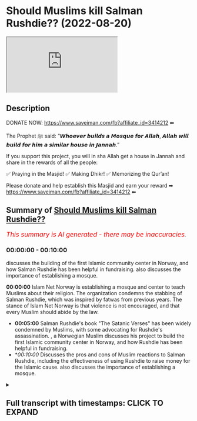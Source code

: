 # Should Muslims kill Salman Rushdie?? (2022-08-20)

<iframe loading='lazy' src='https://www.youtube.com/embed/2z1J6ydYTYw'></iframe>

## Description

DONATE NOW: https://www.saveiman.com/fb?affiliate_id=3414212 ⬅

The Prophet ﷺ said: “𝙒𝙝𝙤𝙚𝙫𝙚𝙧 𝙗𝙪𝙞𝙡𝙙𝙨 𝙖 𝙈𝙤𝙨𝙦𝙪𝙚 𝙛𝙤𝙧 𝘼𝙡𝙡𝙖𝙝, 𝘼𝙡𝙡𝙖𝙝 𝙬𝙞𝙡𝙡 𝙗𝙪𝙞𝙡𝙙 𝙛𝙤𝙧 𝙝𝙞𝙢 𝙖 𝙨𝙞𝙢𝙞𝙡𝙖𝙧 𝙝𝙤𝙪𝙨𝙚 𝙞𝙣 𝙅𝙖𝙣𝙣𝙖𝙝.”

If you support this project, you will in sha Allah get a house in Jannah and share in the rewards of all the people:

✅ Praying in the Masjid!
✅ Making Dhikr!
✅ Memorizing the Qur’an!

Please donate and help establish this Masjid and earn your reward ➡ https://www.saveiman.com/fb?affiliate_id=3414212 ⬅

## Summary of [Should Muslims kill Salman Rushdie??](https://www.youtube.com/watch?v=2z1J6ydYTYw)


*<span style="color:red; font-size:125%">This summary is AI generated - there may be inaccuracies</span>. [](/)*

### <a onclick="modifyYTiframeseektime('0')">00:00:00</a> - <a onclick="modifyYTiframeseektime('600')">00:10:00</a>

discusses the building of the first Islamic community center in Norway, and how Salman Rushdie has been helpful in fundraising.  also discusses the importance of establishing a mosque.

**<a onclick="modifyYTiframeseektime('0')">00:00:00</a>** Islam Net Norway is establishing a mosque and center to teach Muslims about their religion. The organization condemns the stabbing of Salman Rushdie, which was inspired by fatwas from previous years. The stance of Islam Net Norway is that violence is not encouraged, and that every Muslim should abide by the law.
* **<a onclick="modifyYTiframeseektime('300')">00:05:00</a>** Salman Rushdie's book "The Satanic Verses" has been widely condemned by Muslims, with some advocating for Rushdie's assassination. , a Norwegian Muslim discusses his project to build the first Islamic community center in Norway, and how Rushdie has been helpful in fundraising.
* **<a onclick="modifyYTiframeseektime('600')">00:10:00</a>* Discusses the pros and cons of Muslim reactions to Salman Rushdie, including the effectiveness of using Rushdie to raise money for the Islamic cause.  also discusses the importance of establishing a mosque.

<details><summary><h2>Full transcript with timestamps: CLICK TO EXPAND</h2></summary>

<a onclick="modifyYTiframeseektime('0')">0:00:00</a> your brothers and sisters in islam net  
<a onclick="modifyYTiframeseektime('2')">0:00:02</a> from norway are establishing a masjid a  
<a onclick="modifyYTiframeseektime('5')">0:00:05</a> dawa center  
<a onclick="modifyYTiframeseektime('6')">0:00:06</a> this center this masjid this educational  
<a onclick="modifyYTiframeseektime('9')">0:00:09</a> institution will act like a beacon of  
<a onclick="modifyYTiframeseektime('12')">0:00:12</a> light calling the muslims in norway back  
<a onclick="modifyYTiframeseektime('15')">0:00:15</a> to the essence of islam so give  
<a onclick="modifyYTiframeseektime('17')">0:00:17</a> generously and allah azzawajal will give  
<a onclick="modifyYTiframeseektime('19')">0:00:19</a> you even more  
<a onclick="modifyYTiframeseektime('22')">0:00:22</a> assalamu alaikum  
<a onclick="modifyYTiframeseektime('24')">0:00:24</a> how are you guys doing  
<a onclick="modifyYTiframeseektime('26')">0:00:26</a> i'm joined with fahad from islam net you  
<a onclick="modifyYTiframeseektime('30')">0:00:30</a> may be familiar with some of the  
<a onclick="modifyYTiframeseektime('31')">0:00:31</a> advertisements that we've been doing for  
<a onclick="modifyYTiframeseektime('33')">0:00:33</a> islam net  
<a onclick="modifyYTiframeseektime('34')">0:00:34</a> trying to raise money for  
<a onclick="modifyYTiframeseektime('37')">0:00:37</a> the dawa center which we'll maybe talk  
<a onclick="modifyYTiframeseektime('38')">0:00:38</a> about a little bit later on in norway  
<a onclick="modifyYTiframeseektime('41')">0:00:41</a> it's one of its kind it's a very  
<a onclick="modifyYTiframeseektime('43')">0:00:43</a> important establishment which master  
<a onclick="modifyYTiframeseektime('45')">0:00:45</a> muslims need to contribute to  
<a onclick="modifyYTiframeseektime('47')">0:00:47</a> but today we want to get started maybe  
<a onclick="modifyYTiframeseektime('50')">0:00:50</a> with  
<a onclick="modifyYTiframeseektime('51')">0:00:51</a> the recent events that took place  
<a onclick="modifyYTiframeseektime('54')">0:00:54</a> with the stabbing of salman rushdie  
<a onclick="modifyYTiframeseektime('57')">0:00:57</a> now as a leader of an organization  
<a onclick="modifyYTiframeseektime('60')">0:01:00</a> fahad  
<a onclick="modifyYTiframeseektime('61')">0:01:01</a> and as a muslim of course  
<a onclick="modifyYTiframeseektime('63')">0:01:03</a> do you condemn this action that was  
<a onclick="modifyYTiframeseektime('65')">0:01:05</a> being inspired by the fatwas of 19  
<a onclick="modifyYTiframeseektime('68')">0:01:08</a> whenever it was in 79 whenever the hell  
<a onclick="modifyYTiframeseektime('71')">0:01:11</a> it was  
<a onclick="modifyYTiframeseektime('72')">0:01:12</a> 1999  
<a onclick="modifyYTiframeseektime('76')">0:01:16</a> do you condemn that  
<a onclick="modifyYTiframeseektime('77')">0:01:17</a> our stance on this matter is clear and  
<a onclick="modifyYTiframeseektime('79')">0:01:19</a> it's always been clear that we are not  
<a onclick="modifyYTiframeseektime('82')">0:01:22</a> encouraging violence we do not encourage  
<a onclick="modifyYTiframeseektime('84')">0:01:24</a> anyone to act in this way we believe  
<a onclick="modifyYTiframeseektime('87')">0:01:27</a> that every muslim should abide by the  
<a onclick="modifyYTiframeseektime('89')">0:01:29</a> laws and do whatever they can according  
<a onclick="modifyYTiframeseektime('92')">0:01:32</a> to the prophet if you care if you see a  
<a onclick="modifyYTiframeseektime('94')">0:01:34</a> moon you change it with your hand and if  
<a onclick="modifyYTiframeseektime('96')">0:01:36</a> you can't then you change it with your  
<a onclick="modifyYTiframeseektime('98')">0:01:38</a> mouth so  
<a onclick="modifyYTiframeseektime('99')">0:01:39</a> obviously  
<a onclick="modifyYTiframeseektime('100')">0:01:40</a> our role here as muslims in the west  
<a onclick="modifyYTiframeseektime('102')">0:01:42</a> would be to change  
<a onclick="modifyYTiframeseektime('104')">0:01:44</a> or speak out against these vile  
<a onclick="modifyYTiframeseektime('107')">0:01:47</a> insults that this individual has come  
<a onclick="modifyYTiframeseektime('109')">0:01:49</a> with against the prophet saws against  
<a onclick="modifyYTiframeseektime('111')">0:01:51</a> the wives of the prophet  
<a onclick="modifyYTiframeseektime('115')">0:01:55</a> it's right to mention that you know  
<a onclick="modifyYTiframeseektime('119')">0:01:59</a> first of all i think there's a lot of  
<a onclick="modifyYTiframeseektime('120')">0:02:00</a> kind of cutting and pasting going on  
<a onclick="modifyYTiframeseektime('122')">0:02:02</a> there's a lot of going into history and  
<a onclick="modifyYTiframeseektime('124')">0:02:04</a> classical books of jurisprudence islamic  
<a onclick="modifyYTiframeseektime('126')">0:02:06</a> jurisprudence  
<a onclick="modifyYTiframeseektime('127')">0:02:07</a> where you know certain fat words have  
<a onclick="modifyYTiframeseektime('129')">0:02:09</a> been given maybe a thousand years ago  
<a onclick="modifyYTiframeseektime('131')">0:02:11</a> um about the blasphemy laws and so on  
<a onclick="modifyYTiframeseektime('133')">0:02:13</a> which by the way are a matter of  
<a onclick="modifyYTiframeseektime('135')">0:02:15</a> difference of opinion this is something  
<a onclick="modifyYTiframeseektime('137')">0:02:17</a> which  
<a onclick="modifyYTiframeseektime('138')">0:02:18</a> mentions quite clearly  
<a onclick="modifyYTiframeseektime('140')">0:02:20</a> of uh  
<a onclick="modifyYTiframeseektime('142')">0:02:22</a> there's a very famous  
<a onclick="modifyYTiframeseektime('143')">0:02:23</a> uh hadith of the prophet muhammad where  
<a onclick="modifyYTiframeseektime('146')">0:02:26</a> in bahadis mentioned that he's walking  
<a onclick="modifyYTiframeseektime('148')">0:02:28</a> with his wife and some jews came to him  
<a onclick="modifyYTiframeseektime('150')">0:02:30</a> the hostile individuals they were who  
<a onclick="modifyYTiframeseektime('153')">0:02:33</a> said to him assalamu alaikum  
<a onclick="modifyYTiframeseektime('155')">0:02:35</a> death be upon you  
<a onclick="modifyYTiframeseektime('156')">0:02:36</a> and he was wonder and then responded his  
<a onclick="modifyYTiframeseektime('159')">0:02:39</a> wife responded in a very  
<a onclick="modifyYTiframeseektime('160')">0:02:40</a> elaborative way and then he stopped at  
<a onclick="modifyYTiframeseektime('163')">0:02:43</a> the prophet muhammad we said that  
<a onclick="modifyYTiframeseektime('165')">0:02:45</a> you know just  
<a onclick="modifyYTiframeseektime('166')">0:02:46</a> just say walaikum you know just saying  
<a onclick="modifyYTiframeseektime('168')">0:02:48</a> upon you  
<a onclick="modifyYTiframeseektime('169')">0:02:49</a> and then he he went into a discussion  
<a onclick="modifyYTiframeseektime('171')">0:02:51</a> about an ethical discussion he said that  
<a onclick="modifyYTiframeseektime('179')">0:02:59</a> that there was nothing there was not  
<a onclick="modifyYTiframeseektime('180')">0:03:00</a> goodness in anything in fact it was  
<a onclick="modifyYTiframeseektime('182')">0:03:02</a> removed  
<a onclick="modifyYTiframeseektime('183')">0:03:03</a> of course that that would uh  
<a onclick="modifyYTiframeseektime('186')">0:03:06</a> that if it was in it if kindness and  
<a onclick="modifyYTiframeseektime('188')">0:03:08</a> gentleness was in that thing  
<a onclick="modifyYTiframeseektime('190')">0:03:10</a> that it would beautify and if it was  
<a onclick="modifyYTiframeseektime('191')">0:03:11</a> removed from it it would make it ugly  
<a onclick="modifyYTiframeseektime('193')">0:03:13</a> and a very  
<a onclick="modifyYTiframeseektime('195')">0:03:15</a> similar hadith of the prophet muhammed  
<a onclick="modifyYTiframeseektime('198')">0:03:18</a> some individuals  
<a onclick="modifyYTiframeseektime('199')">0:03:19</a> from quraish the pagan arabs at the time  
<a onclick="modifyYTiframeseektime('201')">0:03:21</a> were attacking the prophet calling him  
<a onclick="modifyYTiframeseektime('202')">0:03:22</a> within them calling him the dispraised  
<a onclick="modifyYTiframeseektime('204')">0:03:24</a> one  
<a onclick="modifyYTiframeseektime('205')">0:03:25</a> and he responded by um  
<a onclick="modifyYTiframeseektime('208')">0:03:28</a> by saying that  
<a onclick="modifyYTiframeseektime('209')">0:03:29</a> uh  
<a onclick="modifyYTiframeseektime('216')">0:03:36</a> they are attacking this individual  
<a onclick="modifyYTiframeseektime('218')">0:03:38</a> called them they dispraised one and i'm  
<a onclick="modifyYTiframeseektime('219')">0:03:39</a> muhammad i'm the praised one  
<a onclick="modifyYTiframeseektime('222')">0:03:42</a> they so in other words there is some  
<a onclick="modifyYTiframeseektime('225')">0:03:45</a> legitimacy in in saying that when the  
<a onclick="modifyYTiframeseektime('227')">0:03:47</a> prophet  
<a onclick="modifyYTiframeseektime('228')">0:03:48</a> the way he would deal with insults  
<a onclick="modifyYTiframeseektime('230')">0:03:50</a> wasn't a narcissistic control way it was  
<a onclick="modifyYTiframeseektime('234')">0:03:54</a> a very controlled and strategic manner  
<a onclick="modifyYTiframeseektime('235')">0:03:55</a> where if it had an impact on the polity  
<a onclick="modifyYTiframeseektime('237')">0:03:57</a> and the particular situation at a time  
<a onclick="modifyYTiframeseektime('241')">0:04:01</a> then a harsh action would be taken yes  
<a onclick="modifyYTiframeseektime('244')">0:04:04</a> but if it didn't it would a harsh action  
<a onclick="modifyYTiframeseektime('246')">0:04:06</a> would not be taken he wasn't faced he  
<a onclick="modifyYTiframeseektime('247')">0:04:07</a> hand-waved this whole situation off  
<a onclick="modifyYTiframeseektime('250')">0:04:10</a> but of course someone will say well  
<a onclick="modifyYTiframeseektime('251')">0:04:11</a> there are classical opinions they even  
<a onclick="modifyYTiframeseektime('252')">0:04:12</a> tell wrote a whole book called the sun  
<a onclick="modifyYTiframeseektime('256')">0:04:16</a> rasool  
<a onclick="modifyYTiframeseektime('257')">0:04:17</a> and that the unsheathed sword on the the  
<a onclick="modifyYTiframeseektime('259')">0:04:19</a> one who insults the prophet and so on  
<a onclick="modifyYTiframeseektime('261')">0:04:21</a> and  
<a onclick="modifyYTiframeseektime('262')">0:04:22</a> so many people in different schools of  
<a onclick="modifyYTiframeseektime('263')">0:04:23</a> thought have spoken about the capital  
<a onclick="modifyYTiframeseektime('265')">0:04:25</a> punishment for those who attack  
<a onclick="modifyYTiframeseektime('267')">0:04:27</a> the prophet muhammad assault him  
<a onclick="modifyYTiframeseektime('269')">0:04:29</a> but this is taking something which is  
<a onclick="modifyYTiframeseektime('271')">0:04:31</a> abstract the abstract hokum and trying  
<a onclick="modifyYTiframeseektime('274')">0:04:34</a> to apply it on uh today so that  
<a onclick="modifyYTiframeseektime('276')">0:04:36</a> the real truth is that even tamiya  
<a onclick="modifyYTiframeseektime('278')">0:04:38</a> himself the same person who wrote this  
<a onclick="modifyYTiframeseektime('279')">0:04:39</a> book  
<a onclick="modifyYTiframeseektime('280')">0:04:40</a> as well as um you know the scholars of  
<a onclick="modifyYTiframeseektime('283')">0:04:43</a> today  
<a onclick="modifyYTiframeseektime('284')">0:04:44</a> don't just look at  
<a onclick="modifyYTiframeseektime('285')">0:04:45</a> acam or rulings in abstraction this  
<a onclick="modifyYTiframeseektime('287')">0:04:47</a> manner what they do is they look at the  
<a onclick="modifyYTiframeseektime('290')">0:04:50</a> ruling in conjunction with the reality  
<a onclick="modifyYTiframeseektime('293')">0:04:53</a> around them and that's why you'll find  
<a onclick="modifyYTiframeseektime('295')">0:04:55</a> that in relation to this matter of  
<a onclick="modifyYTiframeseektime('296')">0:04:56</a> blaspheming  
<a onclick="modifyYTiframeseektime('298')">0:04:58</a> uh  
<a onclick="modifyYTiframeseektime('299')">0:04:59</a> in western lands like ours and you know  
<a onclick="modifyYTiframeseektime('302')">0:05:02</a> where there's you know laws and places  
<a onclick="modifyYTiframeseektime('304')">0:05:04</a> on  
<a onclick="modifyYTiframeseektime('305')">0:05:05</a> the main the major centers of islamic  
<a onclick="modifyYTiframeseektime('307')">0:05:07</a> power have uh maintained that actually  
<a onclick="modifyYTiframeseektime('310')">0:05:10</a> there's a great master or detriment a  
<a onclick="modifyYTiframeseektime('312')">0:05:12</a> communal detriment into like you said  
<a onclick="modifyYTiframeseektime('314')">0:05:14</a> you know trying to challenge the law in  
<a onclick="modifyYTiframeseektime('316')">0:05:16</a> this in this vigilante way  
<a onclick="modifyYTiframeseektime('318')">0:05:18</a> and so we would say that when they ask  
<a onclick="modifyYTiframeseektime('320')">0:05:20</a> us about  
<a onclick="modifyYTiframeseektime('321')">0:05:21</a> the condemnation of this kind of uh  
<a onclick="modifyYTiframeseektime('324')">0:05:24</a> thing of individual doing this kind of  
<a onclick="modifyYTiframeseektime('326')">0:05:26</a> things but we do so on the basis of  
<a onclick="modifyYTiframeseektime('328')">0:05:28</a> sharia consequently quite frankly sharia  
<a onclick="modifyYTiframeseektime('330')">0:05:30</a> consequentialism that is to say the cost  
<a onclick="modifyYTiframeseektime('332')">0:05:32</a> benefit analysis and that's a fine  
<a onclick="modifyYTiframeseektime('334')">0:05:34</a> ethical standard actually one that the  
<a onclick="modifyYTiframeseektime('336')">0:05:36</a> whole of philosophical liberalism is  
<a onclick="modifyYTiframeseektime('338')">0:05:38</a> based on it unless of course we're  
<a onclick="modifyYTiframeseektime('339')">0:05:39</a> looking at immanuel kant's type of uh  
<a onclick="modifyYTiframeseektime('342')">0:05:42</a> social um liberalism but the the point  
<a onclick="modifyYTiframeseektime('345')">0:05:45</a> is therefore it can be condemnable on  
<a onclick="modifyYTiframeseektime('346')">0:05:46</a> the basis of breach of the peace  
<a onclick="modifyYTiframeseektime('349')">0:05:49</a> uh on the basis of mafsa detriment  
<a onclick="modifyYTiframeseektime('352')">0:05:52</a> on the basis of this is something which  
<a onclick="modifyYTiframeseektime('354')">0:05:54</a> is a barrier to entering the tower on  
<a onclick="modifyYTiframeseektime('356')">0:05:56</a> the basis that this is something which  
<a onclick="modifyYTiframeseektime('357')">0:05:57</a> threatens the muslims it can be  
<a onclick="modifyYTiframeseektime('358')">0:05:58</a> condemned in all those bases and we do  
<a onclick="modifyYTiframeseektime('360')">0:06:00</a> condemn it and that's not our strategy  
<a onclick="modifyYTiframeseektime('362')">0:06:02</a> it's not our way  
<a onclick="modifyYTiframeseektime('363')">0:06:03</a> in dealing with individuals that insult  
<a onclick="modifyYTiframeseektime('365')">0:06:05</a> the prophet  
<a onclick="modifyYTiframeseektime('366')">0:06:06</a> the the very purpose of salman rushdie  
<a onclick="modifyYTiframeseektime('368')">0:06:08</a> writing his book is to diminish the  
<a onclick="modifyYTiframeseektime('371')">0:06:11</a> religion of islam diminish the the  
<a onclick="modifyYTiframeseektime('373')">0:06:13</a> truthfulness of the prophethood of the  
<a onclick="modifyYTiframeseektime('375')">0:06:15</a> prophet saw sallam and now his book is  
<a onclick="modifyYTiframeseektime('378')">0:06:18</a> has become a bestseller it's an amazon  
<a onclick="modifyYTiframeseektime('380')">0:06:20</a> bestseller so his lies about the prophet  
<a onclick="modifyYTiframeseektime('383')">0:06:23</a> saws his insults to the prophet saws  
<a onclick="modifyYTiframeseektime('386')">0:06:26</a> wives are now just being spread when  
<a onclick="modifyYTiframeseektime('388')">0:06:28</a> someone does these kinds of acts this  
<a onclick="modifyYTiframeseektime('391')">0:06:31</a> taking the law in their own hands it  
<a onclick="modifyYTiframeseektime('393')">0:06:33</a> actually goes against the very purpose  
<a onclick="modifyYTiframeseektime('396')">0:06:36</a> of  
<a onclick="modifyYTiframeseektime('397')">0:06:37</a> making the religion of islam prevail and  
<a onclick="modifyYTiframeseektime('399')">0:06:39</a> and and giving dawa to to do these kinds  
<a onclick="modifyYTiframeseektime('402')">0:06:42</a> of acts so that's why i say that we need  
<a onclick="modifyYTiframeseektime('405')">0:06:45</a> to think wisely how we respond to people  
<a onclick="modifyYTiframeseektime('408')">0:06:48</a> like this how we respond to people who  
<a onclick="modifyYTiframeseektime('409')">0:06:49</a> are insulting the dean of allah or  
<a onclick="modifyYTiframeseektime('411')">0:06:51</a> burning the quran insulting the prophet  
<a onclick="modifyYTiframeseektime('414')">0:06:54</a> and that's why if we look at this guy in  
<a onclick="modifyYTiframeseektime('416')">0:06:56</a> norway he's burning the quran and he's  
<a onclick="modifyYTiframeseektime('418')">0:06:58</a> been doing that  
<a onclick="modifyYTiframeseektime('419')">0:06:59</a> for so many times now we used this  
<a onclick="modifyYTiframeseektime('423')">0:07:03</a> individual as a useful idiot  
<a onclick="modifyYTiframeseektime('426')">0:07:06</a> for the cause  
<a onclick="modifyYTiframeseektime('427')">0:07:07</a> [Laughter]  
<a onclick="modifyYTiframeseektime('430')">0:07:10</a> we have been able so we  
<a onclick="modifyYTiframeseektime('432')">0:07:12</a> as you know bro and as we as you also  
<a onclick="modifyYTiframeseektime('434')">0:07:14</a> said in the beginning that  
<a onclick="modifyYTiframeseektime('436')">0:07:16</a> we're building this machine  
<a onclick="modifyYTiframeseektime('438')">0:07:18</a> we are raising funds to establish the  
<a onclick="modifyYTiframeseektime('440')">0:07:20</a> first of its kind masjid and our center  
<a onclick="modifyYTiframeseektime('442')">0:07:22</a> in the whole country of norway  
<a onclick="modifyYTiframeseektime('444')">0:07:24</a> and through this guy we have raised over  
<a onclick="modifyYTiframeseektime('447')">0:07:27</a> 500  
<a onclick="modifyYTiframeseektime('449')">0:07:29</a> dollars for building this message  
<a onclick="modifyYTiframeseektime('455')">0:07:35</a> so if we you if we use this for this  
<a onclick="modifyYTiframeseektime('457')">0:07:37</a> individual this is a strategic approach  
<a onclick="modifyYTiframeseektime('460')">0:07:40</a> which in advances the islamic cause is  
<a onclick="modifyYTiframeseektime('462')">0:07:42</a> that we've used this individual who has  
<a onclick="modifyYTiframeseektime('464')">0:07:44</a> been trying to attack the muslim  
<a onclick="modifyYTiframeseektime('466')">0:07:46</a> community and in a project where we're  
<a onclick="modifyYTiframeseektime('468')">0:07:48</a> trying to build a mosque which will be  
<a onclick="modifyYTiframeseektime('470')">0:07:50</a> the biggest and the dawah center which  
<a onclick="modifyYTiframeseektime('472')">0:07:52</a> will be the biggest in this kind in the  
<a onclick="modifyYTiframeseektime('473')">0:07:53</a> whole of scandinavia he's helped us  
<a onclick="modifyYTiframeseektime('475')">0:07:55</a> raise half a million  
<a onclick="modifyYTiframeseektime('477')">0:07:57</a> dollars is it  
<a onclick="modifyYTiframeseektime('479')">0:07:59</a> yeah  
<a onclick="modifyYTiframeseektime('480')">0:08:00</a> so  
<a onclick="modifyYTiframeseektime('481')">0:08:01</a> that's  
<a onclick="modifyYTiframeseektime('482')">0:08:02</a> that's amazing isn't it maybe maybe  
<a onclick="modifyYTiframeseektime('483')">0:08:03</a> someone maybe salman rushdie  
<a onclick="modifyYTiframeseektime('486')">0:08:06</a> can help us raise some more  
<a onclick="modifyYTiframeseektime('489')">0:08:09</a> exactly bro tell us a little bit about  
<a onclick="modifyYTiframeseektime('491')">0:08:11</a> this project just because some people  
<a onclick="modifyYTiframeseektime('493')">0:08:13</a> watching this may not know about what  
<a onclick="modifyYTiframeseektime('494')">0:08:14</a> project this is in just a nutshell  
<a onclick="modifyYTiframeseektime('496')">0:08:16</a> before we look at the  
<a onclick="modifyYTiframeseektime('497')">0:08:17</a> interactions you've had with this  
<a onclick="modifyYTiframeseektime('498')">0:08:18</a> individual  
<a onclick="modifyYTiframeseektime('499')">0:08:19</a> all right so we are establishing a one  
<a onclick="modifyYTiframeseektime('501')">0:08:21</a> of its kind masjid and community center  
<a onclick="modifyYTiframeseektime('503')">0:08:23</a> at dawa center in the whole country of  
<a onclick="modifyYTiframeseektime('505')">0:08:25</a> norway it will inshallah have a  
<a onclick="modifyYTiframeseektime('507')">0:08:27</a> playground for kids to nurture love for  
<a onclick="modifyYTiframeseektime('509')">0:08:29</a> the dean of allah it would have it will  
<a onclick="modifyYTiframeseektime('512')">0:08:32</a> have like a gym where people can come  
<a onclick="modifyYTiframeseektime('514')">0:08:34</a> and work out it would have dawah  
<a onclick="modifyYTiframeseektime('516')">0:08:36</a> facilities it would have classrooms an  
<a onclick="modifyYTiframeseektime('518')">0:08:38</a> educational institution that would be  
<a onclick="modifyYTiframeseektime('520')">0:08:40</a> teaching  
<a onclick="modifyYTiframeseektime('521')">0:08:41</a> the community about the dean of allah  
<a onclick="modifyYTiframeseektime('524')">0:08:44</a> something which is absolutely  
<a onclick="modifyYTiframeseektime('527')">0:08:47</a> unheard of in the country of norway we  
<a onclick="modifyYTiframeseektime('528')">0:08:48</a> don't have any single islamic community  
<a onclick="modifyYTiframeseektime('531')">0:08:51</a> center or dawah center with these kinds  
<a onclick="modifyYTiframeseektime('534')">0:08:54</a> of facilities we don't even have we  
<a onclick="modifyYTiframeseektime('536')">0:08:56</a> don't have we don't even have like  
<a onclick="modifyYTiframeseektime('537')">0:08:57</a> islamic schools in the way do we that's  
<a onclick="modifyYTiframeseektime('539')">0:08:59</a> true we don't have a single islamic  
<a onclick="modifyYTiframeseektime('541')">0:09:01</a> school in the whole country so we need  
<a onclick="modifyYTiframeseektime('544')">0:09:04</a> to establish these kinds of institutions  
<a onclick="modifyYTiframeseektime('546')">0:09:06</a> in the country of norway and we are  
<a onclick="modifyYTiframeseektime('548')">0:09:08</a> starting off with this uh we've called  
<a onclick="modifyYTiframeseektime('550')">0:09:10</a> it iman activity center so it will be a  
<a onclick="modifyYTiframeseektime('553')">0:09:13</a> center that would build the iman of our  
<a onclick="modifyYTiframeseektime('555')">0:09:15</a> children  
<a onclick="modifyYTiframeseektime('556')">0:09:16</a> and the link for this project is in the  
<a onclick="modifyYTiframeseektime('559')">0:09:19</a> description box and the comment section  
<a onclick="modifyYTiframeseektime('560')">0:09:20</a> below correct exactly it would be there  
<a onclick="modifyYTiframeseektime('563')">0:09:23</a> they'll click it and it'll be a quick  
<a onclick="modifyYTiframeseektime('564')">0:09:24</a> one isn't it it will take two seconds uh  
<a onclick="modifyYTiframeseektime('566')">0:09:26</a> maybe what ten seconds for them to to  
<a onclick="modifyYTiframeseektime('567')">0:09:27</a> put the payment through  
<a onclick="modifyYTiframeseektime('569')">0:09:29</a> exactly it would take just a few seconds  
<a onclick="modifyYTiframeseektime('571')">0:09:31</a> and and the  
<a onclick="modifyYTiframeseektime('572')">0:09:32</a> that that  
<a onclick="modifyYTiframeseektime('573')">0:09:33</a> that's really what we should be talking  
<a onclick="modifyYTiframeseektime('574')">0:09:34</a> about that's why muslims are always on  
<a onclick="modifyYTiframeseektime('577')">0:09:37</a> the back foot this is a way we can  
<a onclick="modifyYTiframeseektime('578')">0:09:38</a> actually start being on the front foot  
<a onclick="modifyYTiframeseektime('580')">0:09:40</a> correct  
<a onclick="modifyYTiframeseektime('581')">0:09:41</a> a hundred percent bro so we need to use  
<a onclick="modifyYTiframeseektime('584')">0:09:44</a> these kinds of individuals  
<a onclick="modifyYTiframeseektime('585')">0:09:45</a> just for just for promoting the islamic  
<a onclick="modifyYTiframeseektime('588')">0:09:48</a> cause because that will burn them up  
<a onclick="modifyYTiframeseektime('590')">0:09:50</a> so  
<a onclick="modifyYTiframeseektime('591')">0:09:51</a> so look they're going to get blown up as  
<a onclick="modifyYTiframeseektime('593')">0:09:53</a> well in the hellfire  
<a onclick="modifyYTiframeseektime('596')">0:09:56</a> i mean let's be honest about it  
<a onclick="modifyYTiframeseektime('597')">0:09:57</a> but talking about the hellfire and  
<a onclick="modifyYTiframeseektime('599')">0:09:59</a> people are going to burn up therein  
<a onclick="modifyYTiframeseektime('601')">0:10:01</a> let's let's look at some of the  
<a onclick="modifyYTiframeseektime('603')">0:10:03</a> reactions that let's let's react to some  
<a onclick="modifyYTiframeseektime('604')">0:10:04</a> of your videos that you've had with this  
<a onclick="modifyYTiframeseektime('606')">0:10:06</a> interview let's look at the the vile  
<a onclick="modifyYTiframeseektime('608')">0:10:08</a> nature of this human being okay let me  
<a onclick="modifyYTiframeseektime('610')">0:10:10</a> show you this one video where this guy  
<a onclick="modifyYTiframeseektime('612')">0:10:12</a> when he comes to our our property and  
<a onclick="modifyYTiframeseektime('614')">0:10:14</a> he's there to burn the quran and we  
<a onclick="modifyYTiframeseektime('616')">0:10:16</a> confront him and then he starts to swear  
<a onclick="modifyYTiframeseektime('619')">0:10:19</a> at the prophet sallam now obviously  
<a onclick="modifyYTiframeseektime('621')">0:10:21</a> i could have done what  
<a onclick="modifyYTiframeseektime('623')">0:10:23</a> this guy did and just you know go crazy  
<a onclick="modifyYTiframeseektime('625')">0:10:25</a> and attack him  
<a onclick="modifyYTiframeseektime('627')">0:10:27</a> if i had done that  
<a onclick="modifyYTiframeseektime('629')">0:10:29</a> and  
<a onclick="modifyYTiframeseektime('629')">0:10:29</a> it would have damaged the cause of islam  
<a onclick="modifyYTiframeseektime('632')">0:10:32</a> so instead of doing that i just  
<a onclick="modifyYTiframeseektime('633')">0:10:33</a> responded to his insults and then used  
<a onclick="modifyYTiframeseektime('636')">0:10:36</a> this guy to raise money to benefit the  
<a onclick="modifyYTiframeseektime('638')">0:10:38</a> dean of allah let's take a look at the  
<a onclick="modifyYTiframeseektime('639')">0:10:39</a> video please  
<a onclick="modifyYTiframeseektime('672')">0:11:12</a> well i mean there you have it i mean so  
<a onclick="modifyYTiframeseektime('674')">0:11:14</a> you didn't pull out a knife and start  
<a onclick="modifyYTiframeseektime('675')">0:11:15</a> stabbing the man did you no exactly  
<a onclick="modifyYTiframeseektime('678')">0:11:18</a> that's not our way  
<a onclick="modifyYTiframeseektime('680')">0:11:20</a> but at the same time we can't just stand  
<a onclick="modifyYTiframeseektime('682')">0:11:22</a> there except that he's insulting the  
<a onclick="modifyYTiframeseektime('684')">0:11:24</a> prophet saws and saying these  
<a onclick="modifyYTiframeseektime('685')">0:11:25</a> vile uh disgusting things about the  
<a onclick="modifyYTiframeseektime('688')">0:11:28</a> thing is i mean as you've correctly said  
<a onclick="modifyYTiframeseektime('690')">0:11:30</a> it just won't serve the cause as as well  
<a onclick="modifyYTiframeseektime('693')">0:11:33</a> yeah you know it just won't serve the  
<a onclick="modifyYTiframeseektime('695')">0:11:35</a> chords as well as simple as that  
<a onclick="modifyYTiframeseektime('697')">0:11:37</a> and and this is a great example of an  
<a onclick="modifyYTiframeseektime('699')">0:11:39</a> individual who's  
<a onclick="modifyYTiframeseektime('700')">0:11:40</a> i think your strategy has been  
<a onclick="modifyYTiframeseektime('702')">0:11:42</a> impeccable i think you've used these  
<a onclick="modifyYTiframeseektime('703')">0:11:43</a> individuals  
<a onclick="modifyYTiframeseektime('705')">0:11:45</a> to the service of islam as you've  
<a onclick="modifyYTiframeseektime('706')">0:11:46</a> mentioned this individual has helped us  
<a onclick="modifyYTiframeseektime('708')">0:11:48</a> raise  
<a onclick="modifyYTiframeseektime('709')">0:11:49</a> half a million  
<a onclick="modifyYTiframeseektime('711')">0:11:51</a> dollars i mean  
<a onclick="modifyYTiframeseektime('713')">0:11:53</a> stabbing him or hurting him or  
<a onclick="modifyYTiframeseektime('715')">0:11:55</a> annihilating him or doing whatever you  
<a onclick="modifyYTiframeseektime('717')">0:11:57</a> want to do won't be as useful with it  
<a onclick="modifyYTiframeseektime('720')">0:12:00</a> honestly it would just make him a hero  
<a onclick="modifyYTiframeseektime('722')">0:12:02</a> look look  
<a onclick="modifyYTiframeseektime('724')">0:12:04</a> so they made him into this icon of  
<a onclick="modifyYTiframeseektime('726')">0:12:06</a> freedom of speech  
<a onclick="modifyYTiframeseektime('728')">0:12:08</a> and what in reality he's just a filthy  
<a onclick="modifyYTiframeseektime('730')">0:12:10</a> man  
<a onclick="modifyYTiframeseektime('731')">0:12:11</a> but they made him an icon of freedom of  
<a onclick="modifyYTiframeseektime('733')">0:12:13</a> speech why should we give him that honor  
<a onclick="modifyYTiframeseektime('735')">0:12:15</a> that status rather we should use him to  
<a onclick="modifyYTiframeseektime('738')">0:12:18</a> serve the dean of allah so let's just  
<a onclick="modifyYTiframeseektime('740')">0:12:20</a> make the final appeal here brothers and  
<a onclick="modifyYTiframeseektime('742')">0:12:22</a> sisters everyone was watching yes please  
<a onclick="modifyYTiframeseektime('744')">0:12:24</a> let's take action right now whenever  
<a onclick="modifyYTiframeseektime('746')">0:12:26</a> these guys are honored and venerated for  
<a onclick="modifyYTiframeseektime('749')">0:12:29</a> their vile  
<a onclick="modifyYTiframeseektime('751')">0:12:31</a> disgusting insults against the prophet  
<a onclick="modifyYTiframeseektime('753')">0:12:33</a> sallam  
<a onclick="modifyYTiframeseektime('755')">0:12:35</a> we should respond by giving tawa and  
<a onclick="modifyYTiframeseektime('757')">0:12:37</a> supporting tawa and establishing the  
<a onclick="modifyYTiframeseektime('759')">0:12:39</a> islamic institutions whenever any anyone  
<a onclick="modifyYTiframeseektime('761')">0:12:41</a> of you donates for this noble cause you  
<a onclick="modifyYTiframeseektime('764')">0:12:44</a> will be sharing in the reward of  
<a onclick="modifyYTiframeseektime('765')">0:12:45</a> responding back to these  
<a onclick="modifyYTiframeseektime('768')">0:12:48</a> interests against the prophet salallahu  
<a onclick="modifyYTiframeseektime('770')">0:12:50</a> against the burning of the quran you  
<a onclick="modifyYTiframeseektime('772')">0:12:52</a> would actually be defending the deen of  
<a onclick="modifyYTiframeseektime('774')">0:12:54</a> allah by doing this don't you agree i  
<a onclick="modifyYTiframeseektime('777')">0:12:57</a> agree and i like the fact that we're  
<a onclick="modifyYTiframeseektime('779')">0:12:59</a> using them not just  
<a onclick="modifyYTiframeseektime('780')">0:13:00</a> now  
<a onclick="modifyYTiframeseektime('781')">0:13:01</a> by spreading awareness of what the  
<a onclick="modifyYTiframeseektime('783')">0:13:03</a> religion of islam actually is because a  
<a onclick="modifyYTiframeseektime('785')">0:13:05</a> lot of people that  
<a onclick="modifyYTiframeseektime('786')">0:13:06</a> you know they hear these things about  
<a onclick="modifyYTiframeseektime('787')">0:13:07</a> muslims understand they don't even know  
<a onclick="modifyYTiframeseektime('788')">0:13:08</a> what islam is they don't even know the  
<a onclick="modifyYTiframeseektime('790')">0:13:10</a> basic tenets  
<a onclick="modifyYTiframeseektime('791')">0:13:11</a> but that now we're using them for our  
<a onclick="modifyYTiframeseektime('793')">0:13:13</a> own purposes  
<a onclick="modifyYTiframeseektime('795')">0:13:15</a> as the muslim community so it can raise  
<a onclick="modifyYTiframeseektime('797')">0:13:17</a> funds for our future generations i think  
<a onclick="modifyYTiframeseektime('799')">0:13:19</a> it's a fantastic strategy and i'm that's  
<a onclick="modifyYTiframeseektime('800')">0:13:20</a> why i'm for it do not forget to give  
<a onclick="modifyYTiframeseektime('803')">0:13:23</a> that kind of charity to to propel our  
<a onclick="modifyYTiframeseektime('805')">0:13:25</a> calls forward and to make the muslims  
<a onclick="modifyYTiframeseektime('808')">0:13:28</a> and the word of islam uppermost by  
<a onclick="modifyYTiframeseektime('810')">0:13:30</a> clicking the link below  
<a onclick="modifyYTiframeseektime('818')">0:13:38</a> when the son of adam dies  
<a onclick="modifyYTiframeseektime('820')">0:13:40</a> all of his good deeds are interrupted  
<a onclick="modifyYTiframeseektime('823')">0:13:43</a> they are finished  
<a onclick="modifyYTiframeseektime('824')">0:13:44</a> except for three things  
<a onclick="modifyYTiframeseektime('828')">0:13:48</a> a continuous charity and a beneficial  
<a onclick="modifyYTiframeseektime('831')">0:13:51</a> knowledge and also a righteous offspring  
<a onclick="modifyYTiframeseektime('834')">0:13:54</a> that makes dua for him your brothers and  
<a onclick="modifyYTiframeseektime('836')">0:13:56</a> sisters in islam net from norway are  
<a onclick="modifyYTiframeseektime('838')">0:13:58</a> establishing a masjid a daowa center and  
<a onclick="modifyYTiframeseektime('842')">0:14:02</a> fulfilling a great portion of this  
<a onclick="modifyYTiframeseektime('844')">0:14:04</a> hadith on your behalf establishing a  
<a onclick="modifyYTiframeseektime('846')">0:14:06</a> masjid to convey the message of islam is  
<a onclick="modifyYTiframeseektime('849')">0:14:09</a> one of the best deeds a muslim can do  
<a onclick="modifyYTiframeseektime('852')">0:14:12</a> whenever someone prays there whenever  
<a onclick="modifyYTiframeseektime('854')">0:14:14</a> someone gives shahada  
<a onclick="modifyYTiframeseektime('856')">0:14:16</a> in the masjid whenever someone learns  
<a onclick="modifyYTiframeseektime('858')">0:14:18</a> something in the masjid  
<a onclick="modifyYTiframeseektime('860')">0:14:20</a> yes  
<a onclick="modifyYTiframeseektime('861')">0:14:21</a> that will be something that you will  
<a onclick="modifyYTiframeseektime('863')">0:14:23</a> have on your scale  
<a onclick="modifyYTiframeseektime('864')">0:14:24</a> so give generously and allah azzawajal  
<a onclick="modifyYTiframeseektime('867')">0:14:27</a> will give you even more  
<a onclick="modifyYTiframeseektime('885')">0:14:45</a> you  
</details>